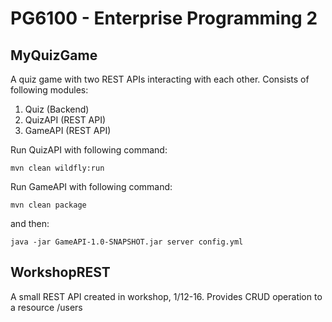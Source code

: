 # PG6100 - Enterprise Programming 2

## MyQuizGame
A quiz game with two REST APIs interacting with each other.
Consists of following modules:
1. Quiz (Backend)
2. QuizAPI (REST API)
3. GameAPI (REST API)

Run QuizAPI with following command:
```
mvn clean wildfly:run
```

Run GameAPI with following command:
```
mvn clean package
```
and then:
```
java -jar GameAPI-1.0-SNAPSHOT.jar server config.yml
```

## WorkshopREST
A small REST API created in workshop, 1/12-16. 
Provides CRUD operation to a resource /users
